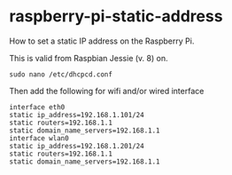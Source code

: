 raspberry-pi-static-address
====
How to set a static IP address on the Raspberry Pi.

This is valid from Raspbian Jessie (v. 8) on.

```
sudo nano /etc/dhcpcd.conf
```

Then add the following for wifi and/or wired interface
```
interface eth0
static ip_address=192.168.1.101/24
static routers=192.168.1.1
static domain_name_servers=192.168.1.1
interface wlan0
static ip_address=192.168.1.201/24
static routers=192.168.1.1
static domain_name_servers=192.168.1.1
```
